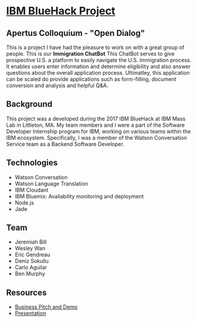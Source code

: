 
# [IBM BlueHack Project](https://apertus-colloquium.mybluemix.net/)
## Apertus Colloquium - "Open Dialog" 
This is a project I have had the pleasure to work on with a great group of people. This is our **Immigration ChatBot** This ChatBot serves to give prospective U.S. a platform to easily navigate the U.S. Immigration process. It enables users enter information and determine eligibility and also answer questions about the overall application process. Ultimatley, this application can be scaled do provide applications such as form-filling, document conversion and analysis and helpful Q&A.

## Background
This project was a developed during the 2017 IBM BlueHack at IBM Mass Lab in Littleton, MA. My team members and I were a part of the Software Developer Internship program for IBM, working on various teams within the IBM ecosystem. Specifically, I was a member of the Watson Conversation Service team as a Backend Software Developer.

## Technologies
- Watson Conversation
- Watson Language Translation
- IBM Cloudant 
- IBM Bluemix: Availability monitoring and deployment
- Node.js
- Jade 

## Team
- Jeremiah Bill
- Wesley Wan
- Eric Gendreau 
- Deniz Sokullu 
- Carlo Aguilar 
- Ben Murphy 

## Resources
- [Business Pitch and Demo](https://www.youtube.com/watch?v=618qJOPiPeg)
- [Presentation]()


